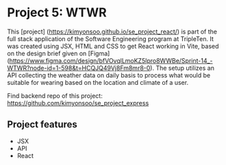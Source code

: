 # Project 5: WTWR

This [project] (https://kimyonsoo.github.io/se_project_react/) is part of the full stack application of the Software Engineering program at TripleTen. It was created using JSX, HTML and CSS to get React working in Vite, based on the design brief given on [Figma] (https://www.figma.com/design/bfVOvqlLmoKZ5lpro8WWBe/Sprint-14_-WTWR?node-id=1-598&t=HCQJQ49Vj8Fm8mr8-0). The setup utilizes an API collecting the weather data on daily basis to process what would be suitable for wearing based on the location and climate of a user.

Find backend repo of this project: https://github.com/kimyonsoo/se_project_express

## Project features

- JSX
- API
- React
